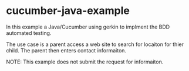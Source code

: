 # cucumber-java-example
In this example a Java/Cucumber using gerkin to implment the BDD automated testing.

The use case is a parent access a web site to search for locaiton for thier child. The parent then enters contact informaiton.

NOTE: This example does not submit the request for informaiton.
